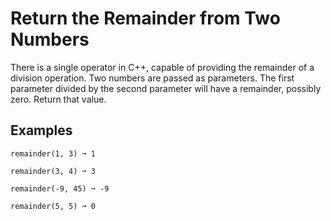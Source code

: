 # Return the Remainder from Two Numbers
There is a single operator in C++, capable of providing the remainder of a division operation. Two numbers are passed as parameters. The first parameter divided by the second parameter will have a remainder, possibly zero. Return that value.

## Examples
`remainder(1, 3) ➞ 1`

`remainder(3, 4) ➞ 3`

`remainder(-9, 45) ➞ -9`

`remainder(5, 5) ➞ 0`
